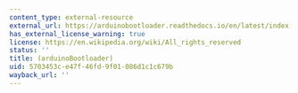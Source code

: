 ```yaml
---
content_type: external-resource
external_url: https://arduinobootloader.readthedocs.io/en/latest/index.html
has_external_license_warning: true
license: https://en.wikipedia.org/wiki/All_rights_reserved
status: ''
title: (arduinoBootloader)
uid: 5703453c-e47f-46fd-9f01-086d1c1c679b
wayback_url: ''
---
```

